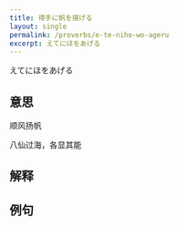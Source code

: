 ```yaml
---
title: 得手に帆を揚げる
layout: single
permalink: /proverbs/e-te-niho-wo-ageru
excerpt: えてにほをあげる
---
```


えてにほをあげる

## 意思

顺风扬帆

八仙过海，各显其能

## 解释

## 例句

